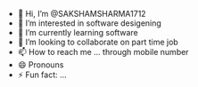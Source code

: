 - 👋 Hi, I’m @SAKSHAMSHARMA1712
- 👀 I’m interested in software desigening
- 🌱 I’m currently learning software
- 💞️ I’m looking to collaborate on part time job
- 📫 How to reach me ... through mobile number 
- 😄 Pronouns
- ⚡ Fun fact: ...

<!---
SAKSHAMSHARMA1712/SAKSHAMSHARMA1712 is a ✨ special ✨ repository because its `README.md` (this file) appears on your GitHub profile.
You can click the Preview link to take a look at your changes.
--->
